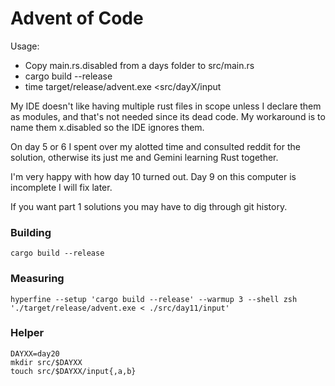 # Advent of Code

Usage: 
- Copy main.rs.disabled from a days folder to src/main.rs
- cargo build --release
- time target/release/advent.exe <src/dayX/input

My IDE doesn't like having multiple rust files in scope unless I declare them as modules, and that's not needed since
its dead code. My workaround is to name them x.disabled so the IDE ignores them.

On day 5 or 6 I spent over my alotted time and consulted reddit for the solution, otherwise its just me and Gemini
learning Rust together.

I'm very happy with how day 10 turned out. Day 9 on this computer is incomplete I will fix later.

If you want part 1 solutions you may have to dig through git history.

### Building
```shell
cargo build --release
```

### Measuring

``` shell
hyperfine --setup 'cargo build --release' --warmup 3 --shell zsh './target/release/advent.exe < ./src/day11/input' 
```

### Helper

```shell
DAYXX=day20
mkdir src/$DAYXX
touch src/$DAYXX/input{,a,b}
```